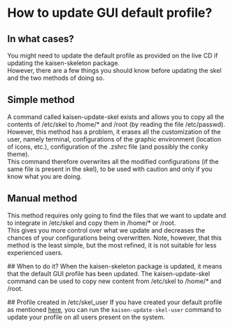 # How to update GUI default profile?

## In what cases?
You might need to update the default profile as provided on the live CD if updating the kaisen-skeleton package.  
However, there are a few things you should know before updating the skel and the two methods of doing so.

## Simple method
A command called kaisen-update-skel exists and allows you to copy all the contents of /etc/skel to /home/* and /root (by reading the file /etc/passwd). However, this method has a problem, it erases all the customization of the user, namely terminal, configurations of the graphic environment (location of icons, etc.), configuration of the .zshrc file (and possibly the conky theme).  
This command therefore overwrites all the modified configurations (if the same file is present in the skel), to be used with caution and only if you know what you are doing.

## Manual method
This method requires only going to find the files that we want to update and to integrate in /etc/skel and copy them in /home/* or /root.  
This gives you more control over what we update and decreases the chances of your configurations being overwritten.
Note, however, that this method is the least simple, but the most refined, it is not suitable for less experienced users.

## When to do it?
When the kaisen-skeleton package is updated, it means that the default GUI profile has been updated. The kaisen-update-skel command can be used to copy new content from /etc/skel to /home/* and /root.  

## Profile created in /etc/skel_user
If you have created your default profile as mentioned [here](https://kaisenlinux.org/documentation/how-to-create-your-own-skel), you can run the `kaisen-update-skel-user` command to update your profile on all users present on the system.